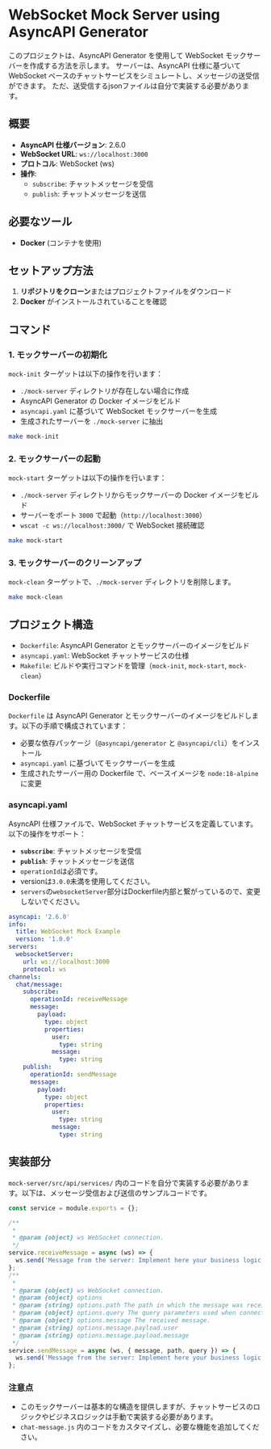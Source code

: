 # WebSocket Mock Server using AsyncAPI Generator

このプロジェクトは、AsyncAPI Generator を使用して WebSocket モックサーバーを作成する方法を示します。
サーバーは、AsyncAPI 仕様に基づいて WebSocket ベースのチャットサービスをシミュレートし、メッセージの送受信ができます。
ただ、送受信するjsonファイルは自分で実装する必要があります。

## 概要

- **AsyncAPI 仕様バージョン**: 2.6.0
- **WebSocket URL**: `ws://localhost:3000`
- **プロトコル**: WebSocket (ws)
- **操作**:
  - `subscribe`: チャットメッセージを受信
  - `publish`: チャットメッセージを送信

## 必要なツール

- **Docker** (コンテナを使用)

## セットアップ方法

1. **リポジトリをクローン**またはプロジェクトファイルをダウンロード
2. **Docker** がインストールされていることを確認

## コマンド

### 1. モックサーバーの初期化

`mock-init` ターゲットは以下の操作を行います：
- `./mock-server` ディレクトリが存在しない場合に作成
- AsyncAPI Generator の Docker イメージをビルド
- `asyncapi.yaml` に基づいて WebSocket モックサーバーを生成
- 生成されたサーバーを `./mock-server` に抽出

```bash
make mock-init
```

### 2. モックサーバーの起動

`mock-start` ターゲットは以下の操作を行います：
- `./mock-server` ディレクトリからモックサーバーの Docker イメージをビルド
- サーバーをポート `3000` で起動（`http://localhost:3000`）
- `wscat -c ws://localhost:3000/` で WebSocket 接続確認

```bash
make mock-start
```

### 3. モックサーバーのクリーンアップ

`mock-clean` ターゲットで、`./mock-server` ディレクトリを削除します。

```bash
make mock-clean
```

## プロジェクト構造

- `Dockerfile`: AsyncAPI Generator とモックサーバーのイメージをビルド
- `asyncapi.yaml`: WebSocket チャットサービスの仕様
- `Makefile`: ビルドや実行コマンドを管理（`mock-init`, `mock-start`, `mock-clean`）

### Dockerfile

`Dockerfile` は AsyncAPI Generator とモックサーバーのイメージをビルドします。以下の手順で構成されています：
- 必要な依存パッケージ（`@asyncapi/generator` と `@asyncapi/cli`）をインストール
- `asyncapi.yaml` に基づいてモックサーバーを生成
- 生成されたサーバー用の Dockerfile で、ベースイメージを `node:18-alpine` に変更

### asyncapi.yaml

AsyncAPI 仕様ファイルで、WebSocket チャットサービスを定義しています。以下の操作をサポート：
- **`subscribe`**: チャットメッセージを受信
- **`publish`**: チャットメッセージを送信
- `operationId`は必須です。
- versionは`3.0.0`未満を使用してください。
- `servers`の`websocketServer`部分はDockerfile内部と繋がっているので、変更しないでください。

```yaml
asyncapi: '2.6.0'
info:
  title: WebSocket Mock Example
  version: '1.0.0'
servers:
  websocketServer:
    url: ws://localhost:3000
    protocol: ws
channels:
  chat/message:
    subscribe:
      operationId: receiveMessage
      message:
        payload:
          type: object
          properties:
            user:
              type: string
            message:
              type: string
    publish:
      operationId: sendMessage
      message:
        payload:
          type: object
          properties:
            user:
              type: string
            message:
              type: string
```

## 実装部分

`mock-server/src/api/services/` 内のコードを自分で実装する必要があります。以下は、メッセージ受信および送信のサンプルコードです。

```js
const service = module.exports = {};

/**
 * 
 * @param {object} ws WebSocket connection.
 */
service.receiveMessage = async (ws) => {
  ws.send('Message from the server: Implement here your business logic that sends messages to a client after it connects.');
};
/**
 * 
 * @param {object} ws WebSocket connection.
 * @param {object} options
 * @param {string} options.path The path in which the message was received.
 * @param {object} options.query The query parameters used when connecting to the server.
 * @param {object} options.message The received message.
 * @param {string} options.message.payload.user
 * @param {string} options.message.payload.message
 */
service.sendMessage = async (ws, { message, path, query }) => {
  ws.send('Message from the server: Implement here your business logic that reacts on messages sent from a client.');
};
```

### 注意点
- このモックサーバーは基本的な構造を提供しますが、チャットサービスのロジックやビジネスロジックは手動で実装する必要があります。
- `chat-message.js` 内のコードをカスタマイズし、必要な機能を追加してください。
